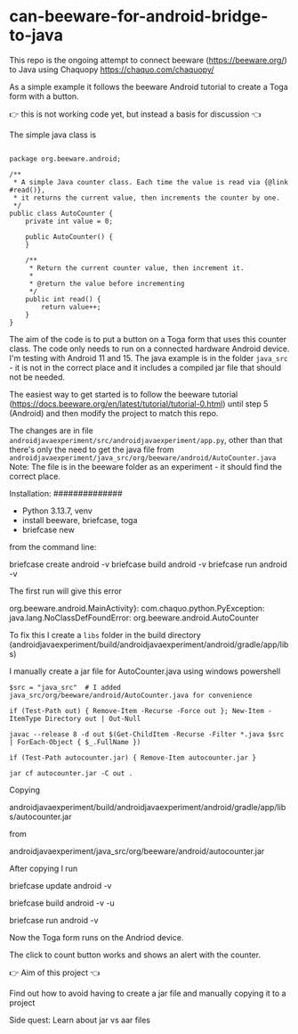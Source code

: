 # can-beeware-for-android-bridge-to-java

This repo is the ongoing attempt to connect beeware (https://beeware.org/) to Java using Chaquopy  https://chaquo.com/chaquopy/

As a simple example it follows the beeware Android tutorial to create a Toga form with a button.

👉 this is not working code yet, but instead a basis for discussion 👈

The simple java class is

```

package org.beeware.android;

/**
 * A simple Java counter class. Each time the value is read via {@link #read()},
 * it returns the current value, then increments the counter by one.
 */
public class AutoCounter {
    private int value = 0;

    public AutoCounter() {
    }

    /**
     * Return the current counter value, then increment it.
     *
     * @return the value before incrementing
     */
    public int read() {
        return value++;
    }
}

```

The aim of the code is to put a button on a Toga form that uses this counter class.
The code only needs to run on a connected hardware Android device. I'm testing with Android 11 and 15.
The java example is in the folder `java_src` - it is not in the correct place and it includes a compiled jar file that should not be needed.

The easiest way to get started is to follow the beeware tutorial (https://docs.beeware.org/en/latest/tutorial/tutorial-0.html) until step 5 (Android) and then 
modify the project to match this repo.

The changes are in file `androidjavaexperiment/src/androidjavaexperiment/app.py`, 
other than that there's only the need to get the java file from `androidjavaexperiment/java_src/org/beeware/android/AutoCounter.java`
Note: The file is in the beeware folder as an experiment - it should find the correct place.


Installation:
##############

- Python 3.13.7, venv
- install beeware, briefcase, toga
- briefcase new

from the command line:

briefcase create  android -v
briefcase build  android -v
briefcase run  android -v

The first run will give this error

org.beeware.android.MainActivity}: com.chaquo.python.PyException: java.lang.NoClassDefFoundError: org.beeware.android.AutoCounter

To fix this I create a `libs` folder in the build directory
(androidjavaexperiment/build/androidjavaexperiment/android/gradle/app/libs)

I manually create a jar file for AutoCounter.java using windows powershell

```
$src = "java_src"  # I added java_src/org/beeware/android/AutoCounter.java for convenience

if (Test-Path out) { Remove-Item -Recurse -Force out }; New-Item -ItemType Directory out | Out-Null

javac --release 8 -d out $(Get-ChildItem -Recurse -Filter *.java $src | ForEach-Object { $_.FullName })

ìf (Test-Path autocounter.jar) { Remove-Item autocounter.jar }

jar cf autocounter.jar -C out .
```

Copying 

androidjavaexperiment/build/androidjavaexperiment/android/gradle/app/libs/autocounter.jar

from 

androidjavaexperiment/java_src/org/beeware/android/autocounter.jar

After copying I run

briefcase update  android -v

briefcase build  android -v -u

briefcase run  android -v

Now the Toga form runs on the Andriod device.

The click to count button works and shows an alert with the counter.

👉 Aim of this project 👈 

Find out how to avoid having to create a jar file and manually copying it to a project

Side quest: Learn about jar vs aar files

